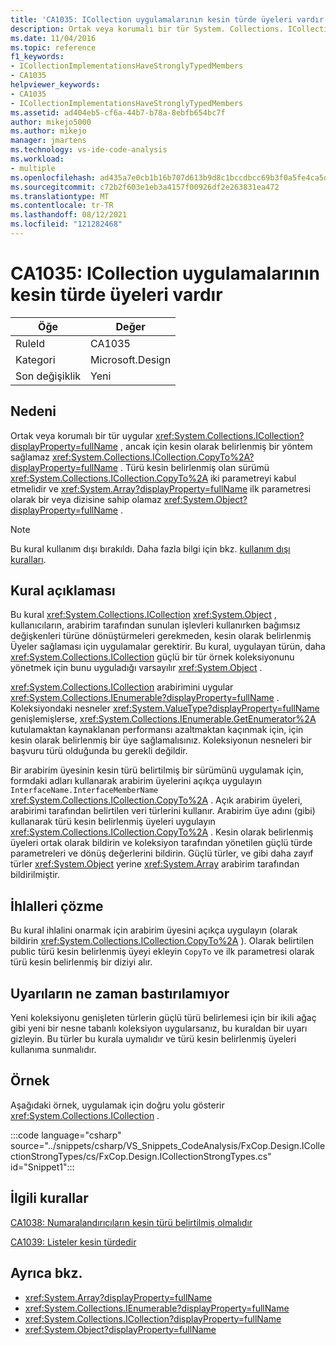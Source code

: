 ```yaml
---
title: 'CA1035: ICollection uygulamalarının kesin türde üyeleri vardır'
description: Ortak veya korumalı bir tür System. Collections. ICollection uygular, ancak CopyTo için kesin türü belirtilmiş bir yöntem sağlamaz.
ms.date: 11/04/2016
ms.topic: reference
f1_keywords:
- ICollectionImplementationsHaveStronglyTypedMembers
- CA1035
helpviewer_keywords:
- CA1035
- ICollectionImplementationsHaveStronglyTypedMembers
ms.assetid: ad404eb5-cf6a-44b7-b78a-8ebfb654bc7f
author: mikejo5000
ms.author: mikejo
manager: jmartens
ms.technology: vs-ide-code-analysis
ms.workload:
- multiple
ms.openlocfilehash: ad435a7e0cb1b16b707d613b9d8c1bccdbcc69b3f0a5fe4ca5d7d7f76db4bebe
ms.sourcegitcommit: c72b2f603e1eb3a4157f00926df2e263831ea472
ms.translationtype: MT
ms.contentlocale: tr-TR
ms.lasthandoff: 08/12/2021
ms.locfileid: "121282468"
---
```

# <a name="ca1035-icollection-implementations-have-strongly-typed-members"></a>CA1035: ICollection uygulamalarının kesin türde üyeleri vardır

|Öğe|Değer|
|-|-|
|RuleId|CA1035|
|Kategori|Microsoft.Design|
|Son değişiklik|Yeni|

## <a name="cause"></a>Nedeni
Ortak veya korumalı bir tür uygular <xref:System.Collections.ICollection?displayProperty=fullName> , ancak için kesin olarak belirlenmiş bir yöntem sağlamaz <xref:System.Collections.ICollection.CopyTo%2A?displayProperty=fullName> . Türü kesin belirlenmiş olan sürümü <xref:System.Collections.ICollection.CopyTo%2A> iki parametreyi kabul etmelidir ve <xref:System.Array?displayProperty=fullName> ilk parametresi olarak bir veya dizisine sahip olamaz <xref:System.Object?displayProperty=fullName> .

> [!NOTE]
> Bu kural kullanım dışı bırakıldı. Daha fazla bilgi için bkz. [kullanım dışı kuralları](fxcop-unported-deprecated-rules.md).

## <a name="rule-description"></a>Kural açıklaması
Bu kural <xref:System.Collections.ICollection> <xref:System.Object> , kullanıcıların, arabirim tarafından sunulan işlevleri kullanırken bağımsız değişkenleri türüne dönüştürmeleri gerekmeden, kesin olarak belirlenmiş Üyeler sağlaması için uygulamalar gerektirir. Bu kural, uygulayan türün, daha <xref:System.Collections.ICollection> güçlü bir tür örnek koleksiyonunu yönetmek için bunu uyguladığı varsayılır <xref:System.Object> .

 <xref:System.Collections.ICollection> arabirimini uygular <xref:System.Collections.IEnumerable?displayProperty=fullName> . Koleksiyondaki nesneler <xref:System.ValueType?displayProperty=fullName> genişlemişlerse, <xref:System.Collections.IEnumerable.GetEnumerator%2A> kutulamaktan kaynaklanan performansı azaltmaktan kaçınmak için, için kesin olarak belirlenmiş bir üye sağlamalısınız. Koleksiyonun nesneleri bir başvuru türü olduğunda bu gerekli değildir.

Bir arabirim üyesinin kesin türü belirtilmiş bir sürümünü uygulamak için, formdaki adları kullanarak arabirim üyelerini açıkça uygulayın `InterfaceName.InterfaceMemberName` <xref:System.Collections.ICollection.CopyTo%2A> . Açık arabirim üyeleri, arabirimi tarafından belirtilen veri türlerini kullanır. Arabirim üye adını (gibi) kullanarak türü kesin belirlenmiş üyeleri uygulayın <xref:System.Collections.ICollection.CopyTo%2A> . Kesin olarak belirlenmiş üyeleri ortak olarak bildirin ve koleksiyon tarafından yönetilen güçlü türde parametreleri ve dönüş değerlerini bildirin. Güçlü türler, ve gibi daha zayıf türler <xref:System.Object> yerine <xref:System.Array> arabirim tarafından bildirilmiştir.

## <a name="how-to-fix-violations"></a>İhlalleri çözme
Bu kural ihlalini onarmak için arabirim üyesini açıkça uygulayın (olarak bildirin <xref:System.Collections.ICollection.CopyTo%2A> ). Olarak belirtilen public türü kesin belirlenmiş üyeyi ekleyin `CopyTo` ve ilk parametresi olarak türü kesin belirlenmiş bir diziyi alır.

## <a name="when-to-suppress-warnings"></a>Uyarıların ne zaman bastırılamıyor
Yeni koleksiyonu genişleten türlerin güçlü türü belirlemesi için bir ikili ağaç gibi yeni bir nesne tabanlı koleksiyon uygularsanız, bu kuraldan bir uyarı gizleyin. Bu türler bu kurala uymalıdır ve türü kesin belirlenmiş üyeleri kullanıma sunmalıdır.

## <a name="example"></a>Örnek
Aşağıdaki örnek, uygulamak için doğru yolu gösterir <xref:System.Collections.ICollection> .

:::code language="csharp" source="../snippets/csharp/VS_Snippets_CodeAnalysis/FxCop.Design.ICollectionStrongTypes/cs/FxCop.Design.ICollectionStrongTypes.cs" id="Snippet1":::

## <a name="related-rules"></a>İlgili kurallar
[CA1038: Numaralandırıcıların kesin türü belirtilmiş olmalıdır](../code-quality/ca1038.md)

[CA1039: Listeler kesin türdedir](../code-quality/ca1039.md)

## <a name="see-also"></a>Ayrıca bkz.

- <xref:System.Array?displayProperty=fullName>
- <xref:System.Collections.IEnumerable?displayProperty=fullName>
- <xref:System.Collections.ICollection?displayProperty=fullName>
- <xref:System.Object?displayProperty=fullName>
